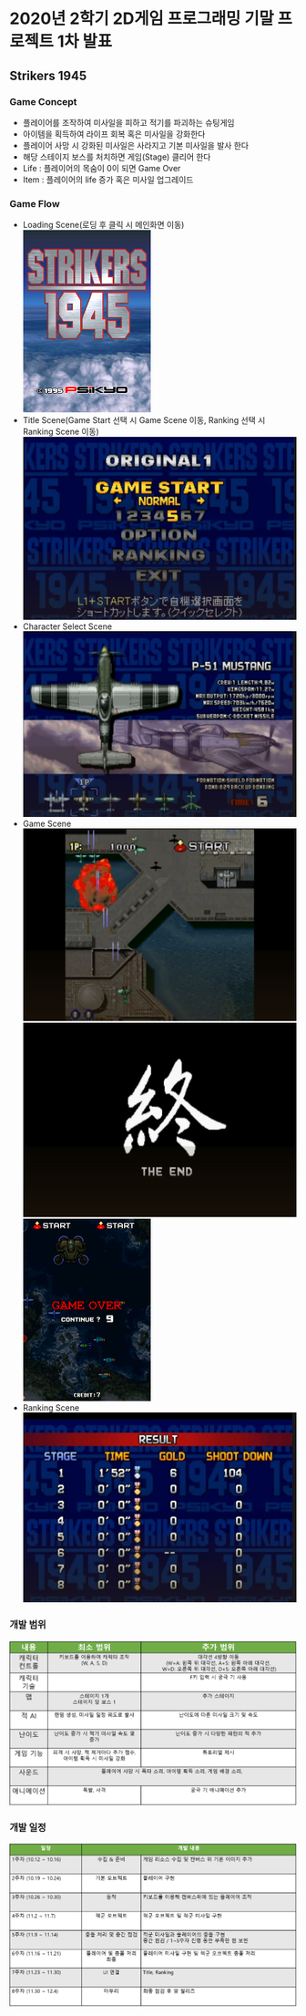 # 2020년 2학기 2D게임 프로그래밍 기말 프로젝트 1차 발표   
## Strikers 1945   
### Game Concept    
 - 플레이어를 조작하여 미사일을 피하고 적기를 파괴하는 슈팅게임   
 - 아이템을 획득하여 라이프 회복 혹은 미사일을 강화한다   
 - 플레이어 사망 시 강화된 미사일은 사라지고 기본 미사일을 발사 한다
 - 해당 스테이지 보스를 처치하면 게임(Stage) 클리어 한다    
 - Life : 플레이어의 목숨이 0이 되면 Game Over
 - Item : 플레이어의 life 증가 혹은 미사일 업그레이드     
 
### Game Flow
- Loading Scene(로딩 후 클릭 시 메인화면 이동)   
 ![Github logo](./res/1945_loading.png)    
- Title Scene(Game Start 선택 시 Game Scene 이동, Ranking 선택 시 Ranking Scene 이동)       
 ![Github logo](./res/1945_title.JPG)   
- Character Select Scene   
 ![Github logo](./res/1945_charSelect.JPG)     
- Game Scene    
 ![Github logo](./res/1945_gamePlay.JPG)    
 ![Github logo](./res/1945_gameClear.JPG)     
 ![Github logo](./res/1945_gameOver.png)    
- Ranking Scene    
 ![Github logo](./res/1945_rank.jpg)    
 
### 개발 범위
![Github logo](./res/1945_developeArea.png)      

### 개발 일정
![Github logo](./res/1945_plan.png)      
